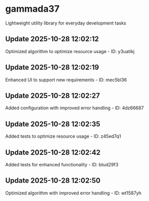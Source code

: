 # gammada37
Lightweight utility library for everyday development tasks

## Update 2025-10-28 12:02:12
Optimized algorithm to optimize resource usage - ID: y3uatikj


## Update 2025-10-28 12:02:19
Enhanced UI to support new requirements - ID: mec5bl36


## Update 2025-10-28 12:02:27
Added configuration with improved error handling - ID: 4dz66687


## Update 2025-10-28 12:02:35
Added tests to optimize resource usage - ID: z45ed7q1


## Update 2025-10-28 12:02:42
Added tests for enhanced functionality - ID: btud29f3


## Update 2025-10-28 12:02:50
Optimized algorithm with improved error handling - ID: wt1587yh

